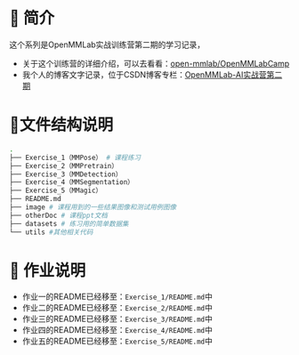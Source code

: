 # 🤖 简介
这个系列是OpenMMLab实战训练营第二期的学习记录，
+ 关于这个训练营的详细介绍，可以去看看：[open-mmlab/OpenMMLabCamp](https://github.com/open-mmlab/OpenMMLabCamp)
+ 我个人的博客文字记录，位于CSDN博客专栏：[OpenMMLab-AI实战营第二期](https://blog.csdn.net/castlehe/category_12337830.html)

# 📁文件结构说明
```bash
.
├── Exercise_1（MMPose） # 课程练习
├── Exercise_2（MMPretrain）
├── Exercise_3（MMDetection）
├── Exercise_4（MMSegmentation）
├── Exercise_5（MMagic）
├── README.md
├── image # 课程用到的一些结果图像和测试用例图像
├── otherDoc # 课程ppt文档
├── datasets # 练习用的简单数据集
└── utils #其他相关代码
```

# 🌈 作业说明
+ 作业一的README已经移至：`Exercise_1/README.md`中
+ 作业二的README已经移至：`Exercise_2/README.md`中
+ 作业三的README已经移至：`Exercise_3/README.md`中
+ 作业四的README已经移至：`Exercise_4/README.md`中
+ 作业五的README已经移至：`Exercise_5/README.md`中




